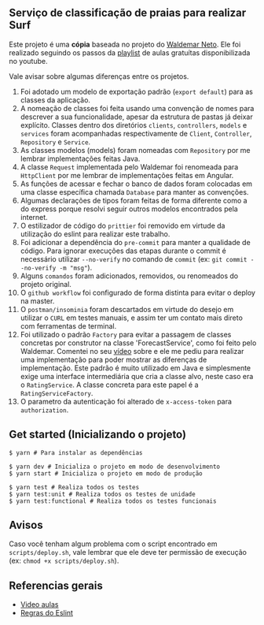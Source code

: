 ## Serviço de classificação de praias para realizar Surf

Este projeto é uma **cópia** baseada no projeto do [Waldemar Neto](https://github.com/waldemarnt/node-typescript-api/tree/master).
Ele foi realizado seguindo os passos da [playlist](https://www.youtube.com/watch?v=W2ld5xRS3cY&list=PLz_YTBuxtxt6_Zf1h-qzNsvVt46H8ziKh&index=2&ab_channel=WaldemarNeto-DevLab) de aulas gratuítas disponibilizada no youtube.

Vale avisar sobre algumas diferenças entre os projetos.

1. Foi adotado um modelo de exportação padrão (`export default`) para as classes da aplicação.
2. A nomeação de classes foi feita usando uma convenção de nomes para descrever a sua funcionalidade, apesar da estrutura de pastas já deixar explícito.
Classes dentro dos diretórios `clients`, `controllers`, `models` e `services` foram acompanhadas respectivamente de `Client`, `Controller`, `Repository` e `Service`.
3. As classes modelos (models) foram nomeadas com `Repository` por me lembrar implementações feitas Java.
4. A classe `Request` implementada pelo Waldemar foi renomeada para `HttpClient` por me lembrar de implementações feitas em Angular.
5. As funções de acessar e fechar o banco de dados foram colocadas em uma classe específica chamada `Database` para manter as convenções.
6. Algumas declarações de tipos foram feitas de forma diferente como a do express porque resolvi seguir outros modelos encontrados pela internet.
7. O estilizador de código do `prittier` foi removido em virtude da utilização do eslint para realizar este trabalho.
8. Foi adicionar a dependência do `pre-commit` para manter a qualidade de código.
Para ignorar execuções das etapas durante o commit é necessário utilizar `--no-verify` no comando de `commit` (ex: `git commit --no-verify -m "msg"`).
9. Alguns `comandos` foram adicionados, removidos, ou renomeados do projeto original.
10. O `github workflow` foi configurado de forma distinta para evitar o deploy na master.
11. O `postman/insominia` foram descartados em virtude do desejo em utilizar o `CURL` em testes manuais, e assim ter um contato mais direto com ferramentas de terminal.
12. Foi utilizado o padrão `Factory` para evitar a passagem de classes concretas por construtor na classe 'ForecastService', como foi feito pelo Waldemar. Comentei no seu [vídeo](https://www.youtube.com/watch?v=H_a1zliq5KA&list=PLz_YTBuxtxt6_Zf1h-qzNsvVt46H8ziKh&index=36&ab_channel=WaldemarNeto-DevLab) sobre e ele me pediu para realizar uma implementação para poder mostrar as diferenças de implementação. Este padrão é muito utilizado em Java e simplesmente exige uma interface intermediária que cria a classe alvo, neste caso era o `RatingService`. A classe concreta para este papel é a `RatingServiceFactory`.
13. O parametro da autenticação foi alterado de `x-access-token` para `authorization`.

## Get started (Inicializando o projeto)

```console
$ yarn # Para instalar as dependências

$ yarn dev # Inicializa o projeto em modo de desenvolvimento
$ yarn start # Inicializa o projeto em modo de produção

$ yarn test # Realiza todos os testes
$ yarn test:unit # Realiza todos os testes de unidade
$ yarn test:functional # Realiza todos os testes funcionais
```

## Avisos

Caso você tenham algum problema com o script encontrado em `scripts/deploy.sh`, vale lembrar que ele deve ter permissão de execução (ex: `chmod +x scripts/deploy.sh`).

## Referencias gerais

* [Video aulas](https://www.youtube.com/watch?v=rTzdy3JjZFg&list=PLz_YTBuxtxt6_Zf1h-qzNsvVt46H8ziKh&index=24&ab_channel=WaldemarNeto-DevLab)
* [Regras do Eslint](https://eslint.org/docs/user-guide/configuring/rules)
